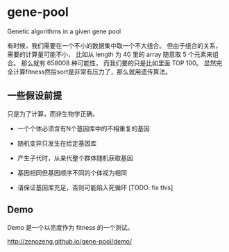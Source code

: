 # gene-pool

Genetic algorithms in a given gene pool

有时候，我们需要在一个不小的数据集中取一个不大组合。
但由于组合的关系，需要的计算量可能不小，
比如从 length 为 40 里的 array 随意取 5 个元素来组合。
那么就有 658008 种可能性，
而我们要的只是比如里面 TOP 100。
显然完全计算fitness然后sort是非常有压力了，那么就用遗传算法。

## 一些假设前提

只是为了计算，而非生物学正确。

- 一个个体必须含有N个基因库中的不相重复的基因

- 随机变异只发生在给定基因库

- 产生子代时，从亲代整个群体随机获取基因

- 基因相同但基因顺序不同的个体视为相同

- 请保证基因库充足，否则可能陷入死循环 [TODO: fix this]

## Demo

Demo 是一个以亮度作为 fitness 的一个测试。

http://zenozeng.github.io/gene-pool/demo/
